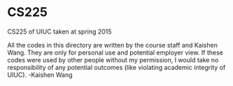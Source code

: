 # CS225
CS225 of UIUC taken at spring 2015

All the codes in this directory are written by the course staff and Kaishen Wang. They are only for personal use and potential employer view. If these codes were used by other people without my permission, I would take no responsibility of any potential outcomes (like violating academic integrity of UIUC). -Kaishen Wang
